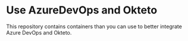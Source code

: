 # Use AzureDevOps and Okteto 

This repository contains containers than you can use to better integrate Azure DevOps and Okteto.
